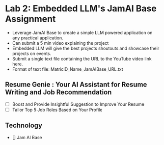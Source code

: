 # Lab 2: Embedded LLM's JamAI Base Assignment
- Leverage JamAI Base to create a simple LLM powered application on any practical application. 
- Can submit a 5 min video explaining the project
- Embedded LLM will give the best projects shoutouts and showcase their projects on events.
- Submit a single text file containing the URL to the YouTube video link here.
- Format of text file: MatricID_Name_JamAIBase_URL.txt



## Resume Genie : Your AI Assistant for Resume Writing and  Job Recommendation
- [ ] Boost and Provide Insightful Suggestion to Improve Your Resume
- [ ] Tailor Top 5 Job Roles Based on Your Profile

## Technology
- [] Jam AI Base


